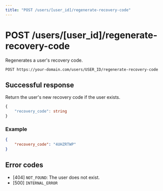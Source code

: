 ```yaml
---
title: "POST /users/[user_id]/regenerate-recovery-code"
---
```


# POST /users/[user_id]/regenerate-recovery-code

Regenerates a user's recovery code.

```
POST https://your-domain.com/users/USER_ID/regenerate-recovery-code
```

## Successful response

Return the user's new recovery code if the user exists.

```ts
{
    "recovery_code": string
}
```

### Example

```json
{
    "recovery_code": "4UHZRTWP"
}
```

## Error codes

- [404] `NOT_FOUND`: The user does not exist.
- [500] `INTERNAL_ERROR`
